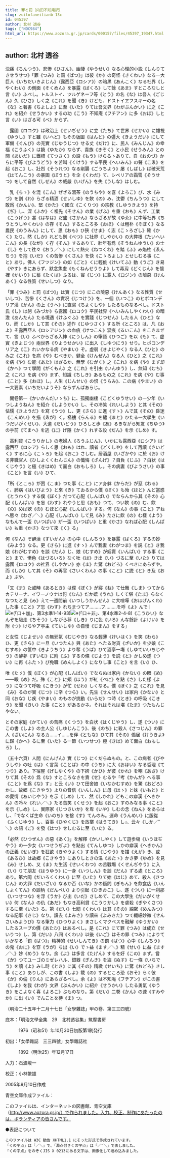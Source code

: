 ```yaml
---
title: 罪と罰（内田不知庵訳）
slug: zuitofaneitianb-13c
id: 045397
author: 北村 透谷
tags: ["NDC984"]
html_url: https://www.aozora.gr.jp/cards/000157/files/45397_19347.html
---
```


## author: 北村 透谷

沈痛《ちんつう》、悲慘《ひさん》、幽悽《ゆうせい》なる心理的小説《しんりてきせうせつ》「罪《つみ》と罰《ばつ》」は彼《か》の奇怪《きくわい》なる一大巨人《いちだいきよじん》（露西亞《ロシア》）の暗黒《あんこく》なる社界《しやくわい》の側面《そくめん》を暴露《ばくろ》して餘《あま》すところなしと言《い》ふべし。トルストイ、ツルゲネーフ等《とう》の名《な》は吾人《ごじん》久《ひさ》しく之《これ》を聞《き》けども、ドストイヱフスキーの名《な》と著書《ちよしよ》に至《いた》りては吾文界《わがぶんかい》に之《これ》を紹介《せうかい》するの功《こう》不知庵《フチアン》に多《おほ》しと言《い》はざる可《べ》からず。

　露國《ロコク》は政治上《せいぢぜう》に立《たち》て世界《せかい》に雄視《ゆうし》すと雖《いへど》もその版圖《はんと》の彊大《きようだい》にして軍備《ぐんび》の充實《じゆうじつ》せる丈《だけ》に、民人《みんじん》の幸福《こうふく》は饒《ゆたか》ならず、貴族《きぞく》と小民《せうみん》との間《あいだ》に鐵柵《てつさく》の設《もう》けらるゝありて、自《おのづ》からに平等《びようどう》を苦叫《くけう》する平民《へいみん》の聲《こゑ》を起《おこ》し、壯烈《そうれつ》なる剛腸《ごうちよう》屡《しばし》ば破天荒《はてんこう》の暴圖《ぼうと》を企《くわだ》て、シベリアの霜雪《そうせつ》をして自然《しぜん》の威嚴《いげん》を失《うしな》はしむ。

　乳《ちゝ》を混《こん》ぜざる濃茶《のうちや》を喜《よろこ》び、水《みづ》を割《わ》らざる精酒《せいしゆ》を飮《の》み、沈鬱《ちんうつ》にして敢爲《かんい》、堅《かた》く國立《こくりつ》の宗教《しゆうきよう》を持《ぢ》し、深《ふか》く祖先《そせん》の業《げふ》を重《おも》んず、工業《こうげう》甚《はなは》だ盛《さかん》ならざるが故《ゆゑ》に中等社界《ちうとうしやくわい》の存《そん》するところ多《おほ》くは粗朴《そぼく》なる農民《のうみん》にして、思《おも》ひ狹《せま》く志《こゝろざし》確《かく》たり。然《しか》れども別《べつ》に社界《しやかい》の大弊根《たいへいこん》の長《なが》く存《そん》するありて、壯年有爲《そうねんゆうい》の士《し》をして徃々《おう／＼》にして熱火《ねつくわ》を踏《ふ》み焔柱《ゑんちう》を抱《いだ》くの苦慘《くさん》を快《こゝろよし》とせしむる事《こと》あり。佛人《フツジン》の如《ごと》くに輕佻《けいてふ》動《うご》き易《やす》きにあらず、默念焦慮《もくねんせうりよ》して毒刄《どくじん》を懷裡《かいり》に蓄《たくは》ふるは、實《じつ》に露人《ロジン》の險惡《けんあく》なる性質《せいしつ》なり。

「罪《つみ》と罰《ばつ》」は實《じつ》にこの險惡《けんあく》なる性質《せいしつ》、苦慘《くさん》の實况《じつけう》を、一個《いつこ》のヒポコンデリア漢《かん》の上《うへ》に直寫《ちよくしや》したるものなるべし。ドスト氏《し》は躬《みづか》ら露國《ロコク》平民社界《へいみんしやくわい》の暗澹《あんたん》たる境遇《けふぐふ》を實踐《じつせん》したる人《ひと》なり、而《しか》して其《その》述作《じゆつさく》する所《ところ》は、凡《およ》そ露西亞人《ロシアジン》の血痕《けつこん》涙痕《るいこん》をこきまぜて、言《い》ふべからざる入神《にうしん》の筆語《ひつご》を以《も》て、虚實《きよじつ》兩世界《りようせかい》に出入《しゆつにう》せり。ヒポコンデリア之《こ》れいかなる病《やまい》ぞ。虚弱《きよじやく》なる人《ひと》のみ之《これ》を病《や》むべきか、健全《けんぜん》なる人《ひと》之《これ》を病《や》む能《あた》はざるか、無學《むがく》之《これ》を病《や》まず却《かへ》つて學問《がくもん》之《これ》を引由《いんゆう》し、無知《むち》之《これ》を病《や》まず、知識《ちしき》あるもの之《これ》を病《や》む事《こと》多《おほ》し。人生《じんせい》の恨《うらみ》、この病《やまい》の一大要素《いちだいようそ》ならずんばあらじ。

　開卷第一《かいかんだいゝち》に、孤獨幽棲《こどくゆうせい》の一少年《いつしようねん》を紹介《しようかい》し、その冷笑《れいしよう》と其《その》怯懦《きようだ》を寫《うつ》し、更《さら》に進《すゝ》んで其《その》昏迷《こんめい》を描《ゑが》く。襤褸《らんる》を纏《まと》ひたる一大學生《いつだいがくせい》、大道《だいどう》ひろしと歩《あ》るきながら知友《ちゆう》の手前《てまへ》を逃《に》げ隱《かく》れする段《だん》を示《しめ》す。

　高利貸《こうりかし》の老婦人《ろうふじん》、いかにも露西亞《ロシア》は露西亞《ロシア》らしく思《おも》はれ、讀者《どくしや》をして再讀《さいどく》するに心《こゝろ》を起《おこ》さしむ。居酒屋《いざかや》に於《お》ける非職官人《ひしよくくわんじん》の懺悔《ざんげ》？自負《じふ》？白状《はくじやう》と極《きはめ》て面白《おもしろ》し。その病妻《びようさい》の事《こと》を言《い》ひて、


「所《ところ》が困《こま》つた事《こと》にア身躰《からだ》が惡《わる》く、肺病《はいびよう》と來《き》てゐるから僕《ぼく》も殆《ほと》んど當惑《とうわく》する僕《ぼく》だつて心配《しんぱい》でならんから其《その》心配《しんぱい》を忘《わす》れやうと思《おも》つて、つい飮《の》む、飮《の》めば飮《の》むほど心配《しんぱい》する。何《なん》の事《こと》アねへ態々《わざ／＼》心配《しんぱい》して見《み》たさに飮《の》む樣《よう》なもんで一盃《いつぱい》が一盃《いつぱい》と重《かさ》なれば心配《しんぱい》も重《かさ》なつて來《く》る」



何《なん》ぞ醉漢《すいかん》の心中《しんちう》を暴露《ばくろ》するの妙《みよう》なる。更《さら》に進《すゝ》んで我妻《わがつま》を説《と》き我娘《わがむすめ》を談《だん》じ、娘《むすめ》が婬賣《いんばい》する事《こと》まで、慚色《はづるいろ》なく吐《は》き出《い》づるに至《いた》りては露國《ロコク》の社界《しやかい》亦《ま》た驚《おどろ》くべきにあらずや。而《しか》して其《そ》の再官《さいくわん》の事《こと》に説《と》き及《およ》ぶや、


「又《ま》た或時《あるとき》は僕《ぼく》が寢《ね》て仕舞《しま》つてからカテリーナ、イワーノウナは何《なん》だか嬉《うれ》しくて堪《たま》らなくなつたと見《み》えて一週間前《いつしうかんぜん》に大喧嘩《おほげんくわ》した事《こと》ア忘《わす》れちまつてア………フ………を呼《よ》んで｜![※(「口＋加」、第3水準1-14-93)](https://www.aozora.gr.jp/cards/000157/files/../../../gaiji/1-14/1-14-93.png)![※(「口＋非」、第4水準2-4-8)](https://www.aozora.gr.jp/cards/000157/files/../../../gaiji/2-04/2-04-08.png)《こうひい》なんぞを馳走《ちそう》しながら荐《しき》りに色《いろ》んな餘計《よけい》を附《つ》けちやア亭主《ていしゆ》の自慢《じまん》をする」



と女性《じよせい》の無邪氣《むじやき》なる輕薄《けいはく》を笑《わら》ひ、更《さら》に一旦《いつたん》與《あた》へたる財貨《ざいか》を少娘《こむすめ》の筐中《きようちう》より奪《うば》ひて酒亭一塲《しゆていいちじやう》の醉夢《すいむ》に附《ふ》するの條《じよう》を説《と》かしめ遂《つい》に再《ふたゝ》び免職《めんしよく》になりし事《こと》を言《い》ひ、


唯《たゞ》僕《ぼく》が心配《しんぱい》でならぬは家内《かない》の眼《め》――眼《め》だ。殊《こと》に頬《ほう》が紅《べに》を點《さ》した樣《よう》になつて呼吸《こきう》が忙《せわ》しくなる。僕《ぼく》之《これ》を見《み》るのが實《じつ》に辛《つら》い。先生《せんせい》は家内《かない》と同《おな》じ疾《やまい》のものが挑動《いらだ》つ時《とき》の呼吸《こきう》を聞《きい》た事《こと》があるかネ。それはそれは堪《たま》つたもんじやない。



とその家庭《かてい》の苦痛《くつう》を白状《はくじやう》し、遂《つい》にこの書《しよ》の主人公《しゆじんこう》、後《のち》に殺人《さつじん》の罪人《ざいにん》なるカ……イ……を伴《ともな》ひて其《その》僑居《けうきよ》に歸《かへ》るに至《いた》る一節《いつせつ》極《きは》めて面白《おもしろ》し。

（五十六頁）人間《にんげん》實《じつ》にくだらぬもの。と、この病者《びやうしや》の吐《は》く言葉《ことば》の中《うち》に大《おほい》なる哲理《てつり》あり。下宿屋《げしゆくや》の下婢《かひ》が彼《かれ》を嘲《あざ》けりて其《その》爲《な》すところなきを責《せ》むるや「考《かんが》へる事《こと》を爲《な》す」と云《い》ひて田舍娘《いなかむすめ》を驚《おどろ》かし、故郷《こきやう》よりの音信《いんしん》に母《はゝ》と妹《いもと》との愛情《あいじやう》を示《しめ》して、然《しかれ》どもこの癖漢《へきかん》の冷々《れい／＼》たる苦笑《くせう》を起《おこ》すのみなる事《こと》を示《しめ》し、實際家《じつさいか》を卑《いや》しむの念《ねん》をあらはし、「でなくば生命《いのち》を捨《す》てんのみ。運命《うんめい》に服從《ふくじゆう》し、百事《ひやくじ》を放擲《はうてき》し」、云々《しか／″＼》の語《ご》を發《はつ》せしむるに至《いた》る。

「必然《ひつぜん》の惡《あく》」を解釋《かいしやく》して遊歩塲《いうほぢやう》の一少女《いつせうぢよ》を點出《てんしゆつ》しかの癖漢《へきかん》の正義《せいぎ》を狂欲《きやうよく》する情《じやう》を描《えが》き、或《あるひ》は故郷《こきやう》にありしときの温《あたゝ》かき夢《ゆめ》を見《み》せしめ、又《ま》た生活《せいくわつ》の苦戰塲《くせんぢやう》に入《い》りて朋友《はうゆう》に一身《いつしん》を談《だん》ずる處《ところ》あり。第六囘《だいろくくわい》に至《いた》りて始《はじ》めて、殺人《さつじん》の大罪《だいざい》なるか否《いな》かの疑問《ぎもん》を飮食店《いんしよくてん》の談柄《だんぺい》より引起《ひきおこ》し、遂《つい》に一刹那《いつせつな》を浮《うか》び出《いだ》さしめて、この大學生《だいがくせい》何《なん》の仇《あだ》もなき高利貸《こうりかし》を虐殺《ぎやくさつ》するに至《いた》る。第《だい》七囘《くわい》は其《その》綿密《めんみつ》なる記事《きじ》なり。讀去《よみさ》り讀來《よみきた》つて纖細妙微《せんさいみようび》なる筆力《ひつりよく》まさしくマクベスを融解《ゆうかい》したるスープの價《あたひ》はあるべし。是《これ》にて罪《つみ》は成立《せいりつ》し、第《だい》八囘《くわい》以後《いご》はその罪《つみ》によりていかなる「罰《ばつ》」精神的《せいしんてき》の罰《ばつ》心中《しんちう》の鬼《おに》を穿《うが》ち出《い》でゝ益《ます／＼》精《せい》に益《ます／＼》妙《めう》なり。余《よ》は多言《たげん》するを好《この》まず。嘗《か》つてユーゴのミゼレハル、銀器《ぎんき》を盜《ぬす》む一條《いちでう》を讀《よ》みし時《とき》に其《その》精緻《せいち》に驚《おどろ》きし事《こと》ありしが、この書《しよ》載《の》するところ恐《おそ》らく彼《か》の倫《りん》にあらざるべし。余《よ》は不知庵《フチアン》がこの書《しよ》を我《わが》文界《ぶんかい》に紹介《せうかい》したる勇氣《ゆうき》をこよなく喜《よろこ》ぶものなり。第《だい》二卷《かん》の速《すみやか》に出《い》でんことを待《ま》つ。

（明治二十五年十二月十七日「女學雜誌」甲の卷、第三三四號）













底本：「明治文學全集　29　北村透谷集」筑摩書房


　　　1976（昭和51）年10月30日初版第1刷発行

初出：「女學雜誌　三三四號」女學雜誌社

　　　1892（明治25）年12月17日

入力：石波峻一

校正：小林繁雄

2005年9月10日作成

青空文庫作成ファイル：

このファイルは、インターネットの図書館、青空文庫（http://www.aozora.gr.jp/）で作られました。入力、校正、制作にあたったのは、ボランティアの皆さんです。











●表記について


	このファイルは W3C 勧告 XHTML1.1 にそった形式で作成されています。
	「くの字点」は「／＼」で、「濁点付きくの字点」は「／″＼」で表しました。
	「くの字点」をのぞくJIS X 0213にある文字は、画像化して埋め込みました。